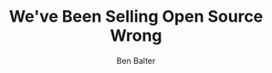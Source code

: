 ---
published: 
  - true
  - "true"
title: "We've Been Selling Open Source Wrong"
excerpt: "We should work to remedy the underlying culture, not its symptoms."
author: Ben Balter
layout: post
comments: "true"
category: Technology
tags: []
---